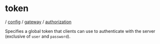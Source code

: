 # token

/ [config](reference/server-config/index.md) / [gateway](reference/server-config/config/gateway/index.md) / [authorization](reference/server-config/config/gateway/authorization/index.md) 

Specifies a global token that clients can use to authenticate with
the server (exclusive of `user` and `password`).


